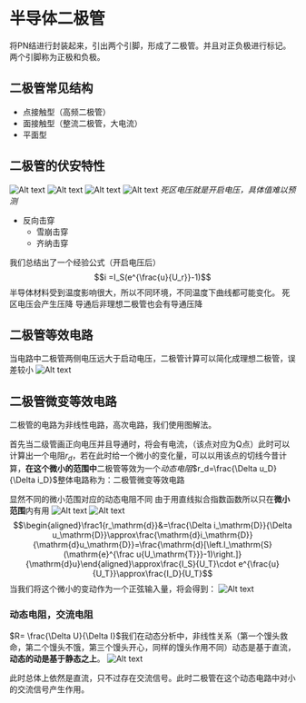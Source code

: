 # 半导体二极管  

将PN结进行封装起来，引出两个引脚，形成了二极管。并且对正负极进行标记。两个引脚称为正极和负极。

## 二极管常见结构  
- 点接触型（高频二极管）
- 面接触型（整流二极管，大电流）
- 平面型

## 二极管的伏安特性  

![Alt text](image-5.png)
![Alt text](image-6.png)
![Alt text](image-8.png)
![Alt text](image-9.png)
*死区电压就是开启电压，具体值难以预测*

- 反向击穿
  - 雪崩击穿
  - 齐纳击穿

我们总结出了一个经验公式（开启电压后）
$$i =I_S(e^{\frac{u}{U_r}}-1)$$
半导体材料受到温度影响很大，所以不同环境，不同温度下曲线都可能变化。
死区电压会产生压降
导通后非理想二极管也会有导通压降
## 二极管等效电路

当电路中二极管两侧电压远大于启动电压，二极管计算可以简化成理想二极管，误差较小
![Alt text](image-10.png)

## 二极管微变等效电路

二极管的电路为非线性电路，高次电路，我们使用图解法。

首先当二级管画正向电压并且导通时，将会有电流，（该点对应为Q点）此时可以计算出一个电阻$r_d$，若在此时给一个微小的变化量，可以以用该点的切线今昔计算，**在这个微小的范围中**二极管等效为一个*动态电阻*$r_d=\frac{\Delta u_D}{\Delta i_D}$整体电路称为：二极管微变等效电路

显然不同的微小范围对应的动态电阻不同
由于用直线拟合指数函数所以只在**微小范围**内有用
![Alt text](image-12.png)
![Alt text](image-13.png)
$$\begin{aligned}\frac1{r_\mathrm{d}}&=\frac{\Delta i_\mathrm{D}}{\Delta u_\mathrm{D}}\approx\frac{\mathrm{d}i_\mathrm{D}}{\mathrm{d}u_\mathrm{D}}=\frac{\mathrm{d}[\left.I_\mathrm{S}(\mathrm{e}^{\frac u{U_\mathrm{T}}}-1)\right.]}{\mathrm{d}u}\end{aligned}\approx\frac{I_S}{U_T}\cdot e^{\frac{u}{U_T}}\approx\frac{I_D}{U_T}$$
当我们将这个微小的变动作为一个正弦输入量，将会得到：
![Alt text](image-14.png)


### 动态电阻，交流电阻
$R= \frac{\Delta U}{\Delta I}$我们在动态分析中，非线性关系（第一个馒头救命，第二个馒头不饿，第三个馒头开心，同样的馒头作用不同）动态是基于直流，**动态的动是基于静态之上**。
![Alt text](image-11.png)

此时总体上依然是直流，只不过存在交流信号。此时二极管在这个动态电路中对小的交流信号产生作用。

